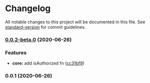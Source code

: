 # Changelog

All notable changes to this project will be documented in this file. See [standard-version](https://github.com/conventional-changelog/standard-version) for commit guidelines.

### [0.0.2-beta.0](https://github.com/odjhey/canyou/compare/v0.0.1...v0.0.2-beta.0) (2020-06-26)


### Features

* **core:** add isAuthorized fn ([cc31bf9](https://github.com/odjhey/canyou/commit/cc31bf9e90f4088572aab03f6e30b4d553400336))

### 0.0.1 (2020-06-26)
